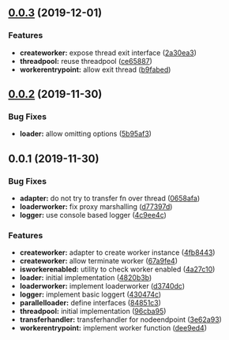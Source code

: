 <a name="0.0.3"></a>
## [0.0.3](https://github.com/kwonoj/webpack-loader-worker/compare/v0.0.2...v0.0.3) (2019-12-01)


### Features

* **createworker:** expose thread exit interface ([2a30ea3](https://github.com/kwonoj/webpack-loader-worker/commit/2a30ea3))
* **threadpool:** reuse threadpool ([ce65887](https://github.com/kwonoj/webpack-loader-worker/commit/ce65887))
* **workerentrypoint:** allow exit thread ([b9fabed](https://github.com/kwonoj/webpack-loader-worker/commit/b9fabed))



<a name="0.0.2"></a>
## [0.0.2](https://github.com/kwonoj/webpack-loader-worker/compare/v0.0.1...v0.0.2) (2019-11-30)


### Bug Fixes

* **loader:** allow omitting options ([5b95af3](https://github.com/kwonoj/webpack-loader-worker/commit/5b95af3))



<a name="0.0.1"></a>
## 0.0.1 (2019-11-30)


### Bug Fixes

* **adapter:** do not try to transfer fn over thread ([0658afa](https://github.com/kwonoj/webpack-loader-worker/commit/0658afa))
* **loaderworker:** fix proxy marshalling ([d77397d](https://github.com/kwonoj/webpack-loader-worker/commit/d77397d))
* **logger:** use console based logger ([4c9ee4c](https://github.com/kwonoj/webpack-loader-worker/commit/4c9ee4c))


### Features

* **createworker:** adapter to create worker instance ([4fb8443](https://github.com/kwonoj/webpack-loader-worker/commit/4fb8443))
* **createworker:** allow terminate worker ([67a9fe4](https://github.com/kwonoj/webpack-loader-worker/commit/67a9fe4))
* **isworkerenabled:** utility to check worker enabled ([4a27c10](https://github.com/kwonoj/webpack-loader-worker/commit/4a27c10))
* **loader:** initial implementation ([4820b3b](https://github.com/kwonoj/webpack-loader-worker/commit/4820b3b))
* **loaderworker:** implement loaderworker ([d3740dc](https://github.com/kwonoj/webpack-loader-worker/commit/d3740dc))
* **logger:** implement basic loggert ([430474c](https://github.com/kwonoj/webpack-loader-worker/commit/430474c))
* **parallelloader:** define interfaces ([84851c3](https://github.com/kwonoj/webpack-loader-worker/commit/84851c3))
* **threadpool:** initial implementation ([96cba95](https://github.com/kwonoj/webpack-loader-worker/commit/96cba95))
* **transferhandler:** transferhandler for nodeendpoint ([3e62a93](https://github.com/kwonoj/webpack-loader-worker/commit/3e62a93))
* **workerentrypoint:** implement worker function ([dee9ed4](https://github.com/kwonoj/webpack-loader-worker/commit/dee9ed4))



